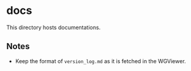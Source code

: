 # docs

This directory hosts documentations.

## Notes

- Keep the format of `version_log.md` as it is fetched in the WGViewer.